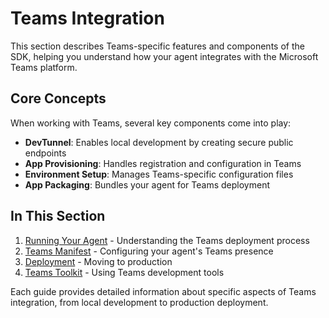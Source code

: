 # Teams Integration

This section describes Teams-specific features and components of the SDK, helping you understand how your agent integrates with the Microsoft Teams platform.

## Core Concepts

When working with Teams, several key components come into play:

- **DevTunnel**: Enables local development by creating secure public endpoints
- **App Provisioning**: Handles registration and configuration in Teams
- **Environment Setup**: Manages Teams-specific configuration files
- **App Packaging**: Bundles your agent for Teams deployment

## In This Section

1. [Running Your Agent](./running-agent.md) - Understanding the Teams deployment process
2. [Teams Manifest](./manifest.md) - Configuring your agent's Teams presence
3. [Deployment](./deployment.md) - Moving to production
4. [Teams Toolkit](./teams-toolkit.md) - Using Teams development tools

Each guide provides detailed information about specific aspects of Teams integration, from local development to production deployment.
